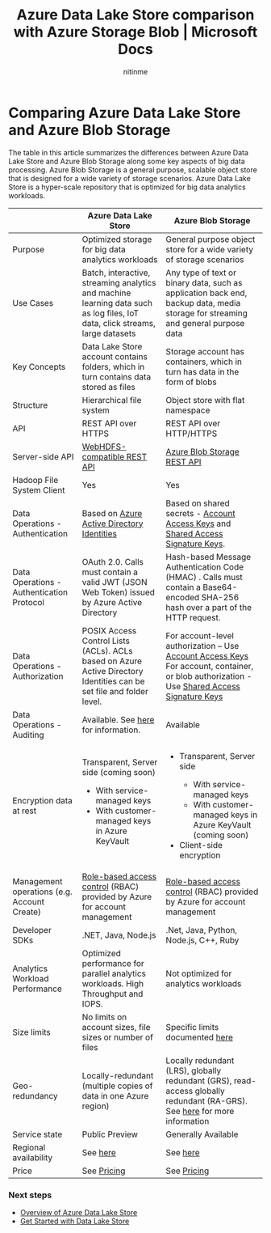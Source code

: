 ﻿---
title: Azure Data Lake Store comparison with Azure Storage Blob | Microsoft Docs
description: Azure Data Lake Store comparison with Azure Storage Blob
services: data-lake-store
documentationcenter: ''
author: nitinme
manager: jhubbard
editor: cgronlun

ms.assetid: b199525b-84de-4f79-9eb6-69a613b8b217
ms.service: data-lake-store
ms.devlang: na
ms.topic: article
ms.tgt_pltfrm: na
ms.workload: big-data
ms.date: 08/15/2016
ms.author: nitinme

---
# Comparing Azure Data Lake Store and Azure Blob Storage
The table in this article summarizes the differences between Azure Data Lake Store and Azure Blob Storage along some key aspects of big data processing. Azure Blob Storage is a general purpose, scalable object store that is designed for a wide variety of storage scenarios. Azure Data Lake Store is a hyper-scale repository that is optimized for big data analytics workloads.

|  | Azure Data Lake Store | Azure Blob Storage |
| --- | --- | --- |
| Purpose |Optimized storage for big data analytics workloads |General purpose object store for a wide variety of storage scenarios |
| Use Cases |Batch, interactive, streaming analytics and machine learning data such as log files, IoT data, click streams, large datasets |Any type of text or binary data, such as application back end, backup data, media storage for streaming and general purpose data |
| Key Concepts |Data Lake Store account contains folders, which in turn contains data stored as files |Storage account has containers, which in turn has data in the form of blobs |
| Structure |Hierarchical file system |Object store with flat namespace |
| API |REST API over HTTPS |REST API over HTTP/HTTPS |
| Server-side API |[WebHDFS-compatible REST API](https://msdn.microsoft.com/library/azure/mt693424.aspx) |[Azure Blob Storage REST API](https://msdn.microsoft.com/library/azure/dd135733.aspx) |
| Hadoop File System Client |Yes |Yes |
| Data Operations - Authentication |Based on [Azure Active Directory Identities](../active-directory/active-directory-authentication-scenarios.md) |Based on shared secrets - [Account Access Keys](../storage/storage-create-storage-account.md#manage-your-storage-account) and [Shared Access Signature Keys](../storage/storage-dotnet-shared-access-signature-part-1.md). |
| Data Operations - Authentication Protocol |OAuth 2.0. Calls must contain a valid JWT (JSON Web Token) issued by Azure Active Directory |Hash-based Message Authentication Code (HMAC) . Calls must contain a Base64-encoded SHA-256 hash over a part of the HTTP request. |
| Data Operations - Authorization |POSIX Access Control Lists (ACLs).  ACLs based on Azure Active Directory Identities can be set file and folder level. |For account-level authorization – Use [Account Access Keys](../storage/storage-create-storage-account.md#manage-your-storage-account)<br>For account, container, or blob authorization -  Use [Shared Access Signature Keys](../storage/storage-dotnet-shared-access-signature-part-1.md) |
| Data Operations - Auditing |Available. See [here](data-lake-store-diagnostic-logs.md) for information. |Available |
| Encryption data at rest |Transparent, Server side (coming soon)<ul><li>With service-managed keys</li><li>With customer-managed keys in Azure KeyVault</li></ul> |<ul><li>Transparent, Server side</li> <ul><li>With service-managed keys</li><li>With customer-managed keys in Azure KeyVault (coming soon)</li></ul><li>Client-side encryption</li></ul> |
| Management operations (e.g. Account Create) |[Role-based access control](../active-directory/role-based-access-control-what-is.md) (RBAC) provided by Azure for account management |[Role-based access control](../active-directory/role-based-access-control-what-is.md) (RBAC) provided by Azure for account management |
| Developer SDKs |.NET, Java, Node.js |.Net, Java, Python, Node.js, C++, Ruby |
| Analytics Workload Performance |Optimized performance for parallel analytics workloads. High Throughput and IOPS. |Not optimized for analytics workloads |
| Size limits |No limits on account sizes, file sizes or number of files |Specific limits documented [here](../azure-subscription-service-limits.md#storage-limits) |
| Geo-redundancy |Locally-redundant (multiple copies of data in one Azure region) |Locally redundant (LRS), globally redundant (GRS), read-access globally redundant (RA-GRS). See [here](../storage/storage-redundancy.md) for more information |
| Service state |Public Preview |Generally Available |
| Regional availability |See [here](https://azure.microsoft.com/regions/#services) |See [here](https://azure.microsoft.com/regions/#services) |
| Price |See [Pricing](https://azure.microsoft.com/pricing/details/data-lake-store/) |See [Pricing](https://azure.microsoft.com/pricing/details/storage/) |

### Next steps
* [Overview of Azure Data Lake Store](data-lake-store-overview.md)
* [Get Started with Data Lake Store](data-lake-store-get-started-portal.md)


